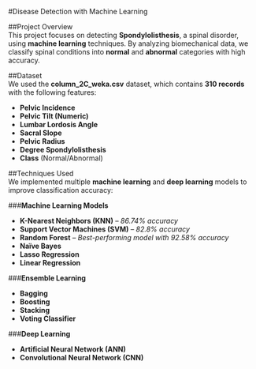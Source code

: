 #Disease Detection with Machine Learning  

##Project Overview  
This project focuses on detecting **Spondylolisthesis**, a spinal disorder, using **machine learning** techniques. By analyzing biomechanical data, we classify spinal conditions into **normal** and **abnormal** categories with high accuracy.  

##Dataset  
We used the **column_2C_weka.csv** dataset, which contains **310 records** with the following features:  
- **Pelvic Incidence**  
- **Pelvic Tilt (Numeric)**  
- **Lumbar Lordosis Angle**  
- **Sacral Slope**  
- **Pelvic Radius**  
- **Degree Spondylolisthesis**  
- **Class** (Normal/Abnormal)  

##Techniques Used  
We implemented multiple **machine learning** and **deep learning** models to improve classification accuracy:  

###**Machine Learning Models**  
- **K-Nearest Neighbors (KNN)** – *86.74% accuracy*  
- **Support Vector Machines (SVM)** – *82.8% accuracy*  
- **Random Forest** – *Best-performing model with 92.58% accuracy*  
- **Naïve Bayes**  
- **Lasso Regression**  
- **Linear Regression**  

###**Ensemble Learning**  
- **Bagging**  
- **Boosting**  
- **Stacking**  
- **Voting Classifier**  

###**Deep Learning**  
- **Artificial Neural Network (ANN)**  
- **Convolutional Neural Network (CNN)**  
